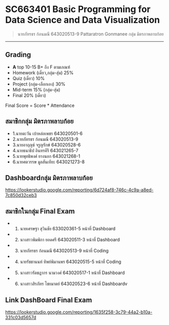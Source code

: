 # SC663401 Basic Programming for Data Science and Data Visualization
> นายภัทรธร ก้อนมณี 643020513-9 Pattaratron Gonmanee กลุ่ม มิตรภาพลาบก้อย
---------------------------------
## Grading
- **A** top 10-15 B+ ถึง F ตามเกณฑ์
-  Homework (เดี่ยว,กลุ่ม-สุ่ม)  25%
-  Quiz (เดี่ยว)  10%
-  Project (กลุ่ม-เลือกเอง)  30%
-  Mid-term  15% (กลุ่ม-สุ่ม)
-  Final  20% (เดี่ยว)

  Final Score = Score * Attendance
## สมาชิกกลุ่ม มิตรภาพลาบก้อย
- 1.นายตะวัน เบ้าหล่อเพชร 643020501-6
- 2.นายภัทรธร ก้อนมณี 643020513-9
- 3.นายอาฤญช์ จรูญรักษ์ 643020528-6
- 4.นายธนาธิป อินทรคีรี 643021265-7
- 5.นายพุทธิพงศ์ ยางนอก 643021268-1
- 6.นายศตวรรษ มูลสันเทียะ 643021273-8
## Dashboardกลุ่ม มิตรภาพลาบก้อย
https://lookerstudio.google.com/reporting/6d724af8-746c-4c9a-a8ed-7c850d32ceb3
## สมาชิกในกลุ่ม Final Exam
- 1. นายเศรษฐา สุวินชัย 633020361-5 หน้าที่ Dashboard
- 2. นางสาวพิมพิกา ยอดศรี 643020511-3 หน้าที่ Dashboard
- 3. นายภัทรธร ก้อนมณี 643020513-9 หน้าที่ Coding
- 4. นายรัชชานนท์ ทิพย์พิมานพร 643020515-5 หน้าที่ Coding
- 5. นางสาวรัตชฎากร นามวงศ์ 643020517-1 หน้าที่ Dashboard
- 6. นางสาวสิรภัทร ไชยมาตย์ 643020523-6 หน้าที่ Dashboardv
## Link DashBoard Final Exam
https://lookerstudio.google.com/reporting/1635f258-3c79-44a2-b10a-331c03d5657d
